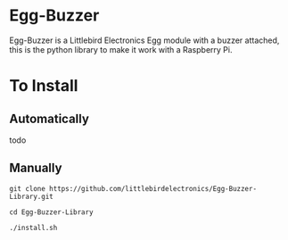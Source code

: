 # Egg-Buzzer
Egg-Buzzer is a Littlebird Electronics Egg module with a buzzer attached, this is the python library to make it work with a Raspberry Pi.

# To Install
## Automatically
todo
## Manually
```git clone https://github.com/littlebirdelectronics/Egg-Buzzer-Library.git ```

```cd Egg-Buzzer-Library```

```./install.sh```
